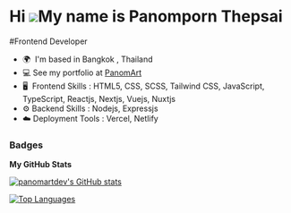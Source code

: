 Hi ![](https://user-images.githubusercontent.com/18350557/176309783-0785949b-9127-417c-8b55-ab5a4333674e.gif)My name is Panomporn Thepsai
=========================================================================================================================================

#Frontend Developer

* 🌍  I'm based in Bangkok , Thailand
* 💻  See my portfolio at [PanomArt](http://panomartdev.vercel.app/)
* 🖥️  Frontend Skills : HTML5, CSS, SCSS, Tailwind CSS, JavaScript, TypeScript, Reactjs, Nextjs, Vuejs, Nuxtjs
* ⚙️    Backend Skills : Nodejs, Expressjs
* ☁️    Deployment Tools : Vercel, Netlify

### Badges

<b>My GitHub Stats</b>

<a href="http://www.github.com/panomartdev"><img src="https://github-readme-stats.vercel.app/api?username=panomartdev&show_icons=true&hide=&count_private=true&title_color=0891b2&text_color=ffffff&icon_color=0891b2&bg_color=1c1917&hide_border=true&show_icons=true" alt="panomartdev's GitHub stats" /></a>

<a href="https://github.com/panomartdev" align="left"><img src="https://github-readme-stats.vercel.app/api/top-langs/?username=panomartdev&langs_count=10&title_color=0891b2&text_color=ffffff&icon_color=0891b2&bg_color=1c1917&hide_border=true&locale=en&custom_title=Top%20%Languages" alt="Top Languages" /></a>
